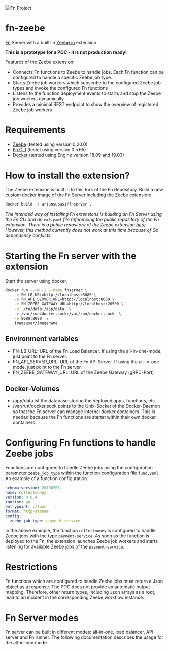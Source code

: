![Fn Project](http://fnproject.io/images/fn-300x125.png)

# fn-zeebe
[Fn](https://fnproject.io/) Server with a built-in [Zeebe.io](http://zeebe.io/) extension

**This is a prototype for a POC - it is not production ready!**

Features of the Zeebe extension:
* Connects Fn functions to Zeebe to handle jobs. Each Fn function can be configured to handle a specific Zeebe job type.
* Starts Zeebe job workers which subscribe to the configured Zeebe job types and invoke the configured Fn functions
* Listens to the function deployment events to starts and stop the Zeebe job workers dynamically
* Provides a minimal REST endpoint to show the overview of registered Zeebe job workers

# Requirements
* [Zeebe](https://zeebe.io/) (tested using version 0.20.0)
* [Fn CLI](https://github.com/fnproject/cli) (testet using version 0.5.65)
* [Docker](https://www.docker.com/) (tested using Engine version 18.09 and 19.03)

# How to install the extension?
The Zeebe extension is built in to this fork of the Fn Repository. Build a new custom docker image of the Fn Server including the Zeebe extension:

```sh
docker build -t artunsubasi/fnserver .
```

_The intended way of installing Fn extensions is building an Fn Server using the Fn CLI and an `ext.yaml` file referencing the public repository of the Fn extension. There is a public repository of the Zeebe extension [here](https://github.com/ArtunSubasi/ext-zeebe). However, this method currently does not work at this time because of Go dependency conflicts._

# Starting the Fn server with the extension

Start the server using docker.

```sh
docker run --rm -i --name fnserver \
    -e FN_LB_URL=http://localhost:8080 \
    -e FN_API_SERVER_URL=http://localhost:8080 \
    -e FN_ZEEBE_GATEWAY_URL=http://localhost:26500 \
    -v ./fn/data:/app/data  \
    -v /var/run/docker.sock:/var/run/docker.sock  \
    -p 8080:8080  \
    imageuser/imagename
```

## Environment variables
* FN_LB_URL: URL of the Fn Load Balancer. If using the all-in-one-mode, just point to the Fn server.
* FN_API_SERVER_URL: URL of the Fn API Server. If using the all-in-one-mode, just point to the Fn server.
* FN_ZEEBE_GATEWAY_URL: URL of the Zeebe Gateway (gRPC-Port)


## Docker-Volumes
* /app/data ist the database storing the deployed apps, functions, etc.
* /var/run/docker.sock points to the Unix-Socket of the Docker-Daemon so that the Fn server can manage internal docker containers. This is needed because the Fn functions are startet within their own docker containers.

# Configuring Fn functions to handle Zeebe jobs
Functions are configured to handle Zeebe jobs using the configuration parameter `zeebe_job_type` within the function configuration file `func.yaml`. An example of a function configuration:

```yaml
schema_version: 20180708
name: collectmoney
version: 0.0.4
runtime: go
entrypoint: ./func
format: http-stream
config:
  zeebe_job_type: payment-service
```
In the above example, the function `collectmoney` is configured to handle Zeebe jobs with the type `payment-service`. As soon as the function is deployed to the Fn, the extension launches Zeebe job workers and starts listening for available Zeebe jobs of the `payment-service`.

# Restrictions
Fn functions which are configured to handle Zeebe jobs must return a Json object as a response. The POC does not provide an automatic output mapping. Therefore, other return types, including Json arrays as a root, lead to an incident in the corresponding Zeebe workflow instance.

# Fn Server modes
Fn server can be built in different modes: all-in-one, load balancer, API server and Fn runner. The following documentation describes the usage for the all-in-one mode.
